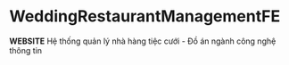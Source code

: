 # WeddingRestaurantManagementFE
__WEBSITE__ Hệ thống quản lý nhà hàng tiệc cưới - Đồ án ngành công nghệ thông tin
